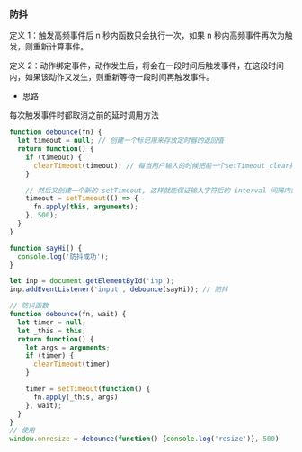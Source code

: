 ### 防抖

定义 1：触发高频事件后 n 秒内函数只会执行一次，如果 n 秒内高频事件再次为触发，则重新计算事件。

定义 2：动作绑定事件，动作发生后，将会在一段时间后触发事件，在这段时间内，如果该动作又发生，则重新等待一段时间再触发事件。

- 思路

每次触发事件时都取消之前的延时调用方法

```JavaScript
function debounce(fn) {
  let timeout = null; // 创建一个标记用来存放定时器的返回值
  return function() {
    if (timeout) {
      clearTimeout(timeout); // 每当用户输入的时候把前一个setTimeout clear掉
    }

    // 然后又创建一个新的 setTimeout, 这样就能保证输入字符后的 interval 间隔内如果还有字符输入的话，就不会执行 fn 函数
    timeout = setTimeout(() => {
      fn.apply(this, arguments);
    }, 500);
  }
}

function sayHi() {
  console.log('防抖成功');
}

let inp = document.getElementById('inp');
inp.addEventListener('input', debounce(sayHi)); // 防抖
```

```JavaScript
// 防抖函数
function debounce(fn, wait) {
  let timer = null;
  let _this = this;
  return function() {
    let args = arguments;
    if (timer) {
      clearTimeout(timer)
    }

    timer = setTimeout(function() {
      fn.apply(_this, args)
    }, wait);
  }
}
// 使用
window.onresize = debounce(function() {console.log('resize')}, 500)
```
